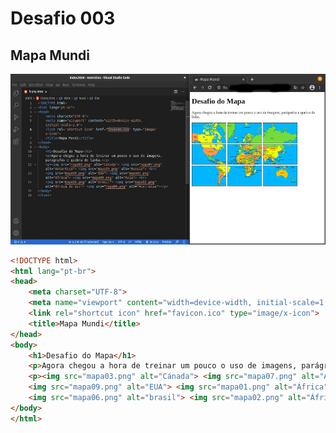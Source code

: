# Desafio 003
## Mapa Mundi
![ResultImg](https://github.com/AAndreLuis-dev/HTML-CSS_CursoEmVideo/blob/main/modulo-1(img)/d003-edit.jpeg)
```html
<!DOCTYPE html>
<html lang="pt-br">
<head>
    <meta charset="UTF-8">
    <meta name="viewport" content="width=device-width, initial-scale=1.0">
    <link rel="shortcut icon" href="favicon.ico" type="image/x-icon">
    <title>Mapa Mundi</title>
</head>
<body>
    <h1>Desafio do Mapa</h1>
    <p>Agora chegou a hora de treinar um pouco o uso de imagens, parágrafos e quebra de linha.</p>
    <p><img src="mapa03.png" alt="Cánada"> <img src="mapa07.png" alt="Antartica"> <img src="mapa05.png" alt="Russia"> <br>
    <img src="mapa09.png" alt="EUA"> <img src="mapa01.png" alt="África"> <img src="mapa08.png" alt="Ásia"> <br> 
    <img src="mapa06.png" alt="brasil"> <img src="mapa02.png" alt="África do sul"> <img src="mapa04.png" alt="Australia"></p>
</body>
</html> 